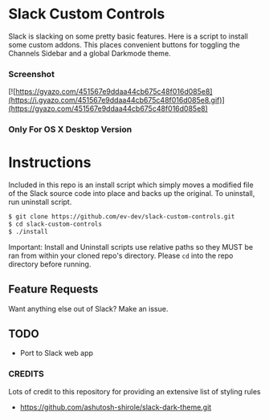 # Slack Custom Controls
Slack is slacking on some pretty basic features. Here is a script to install some custom addons. This places convenient buttons for toggling the Channels Sidebar and a global Darkmode theme.

### Screenshot
[![https://gyazo.com/451567e9ddaa44cb675c48f016d085e8](https://i.gyazo.com/451567e9ddaa44cb675c48f016d085e8.gif)](https://gyazo.com/451567e9ddaa44cb675c48f016d085e8)

### Only For OS X Desktop Version

# Instructions
Included in this repo is an install script which simply moves a modified file of the Slack source code into place and backs up the original. To uninstall, run uninstall script. 

```bash
$ git clone https://github.com/ev-dev/slack-custom-controls.git
$ cd slack-custom-controls
$ ./install
```

Important: Install and Uninstall scripts use relative paths so they MUST be ran from within your cloned repo's directory. Please `cd` into the repo directory before running.

## Feature Requests
Want anything else out of Slack? Make an issue.

## TODO
- Port to Slack web app

### CREDITS
Lots of credit to this repository for providing an extensive list of styling rules
- https://github.com/ashutosh-shirole/slack-dark-theme.git
